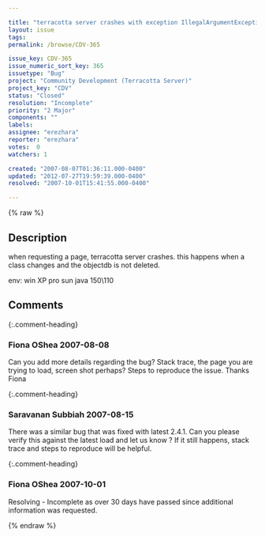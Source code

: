```yaml
---

title: "terracotta server crashes with exception IllegalArgumentException: Object cannot be null"
layout: issue
tags: 
permalink: /browse/CDV-365

issue_key: CDV-365
issue_numeric_sort_key: 365
issuetype: "Bug"
project: "Community Development (Terracotta Server)"
project_key: "CDV"
status: "Closed"
resolution: "Incomplete"
priority: "2 Major"
components: ""
labels: 
assignee: "erezhara"
reporter: "erezhara"
votes:  0
watchers: 1

created: "2007-08-07T01:36:11.000-0400"
updated: "2012-07-27T19:59:39.000-0400"
resolved: "2007-10-01T15:41:55.000-0400"

---
```




{% raw %}



## Description

<div markdown="1" class="description">

when requesting a page, terracotta server crashes.
this happens when a class changes and the objectdb is not deleted.

env:
win XP pro
sun java 150\110

</div>

## Comments


{:.comment-heading}
### **Fiona OShea** <span class="date">2007-08-08</span>

<div markdown="1" class="comment">

Can you add more details regarding the bug? Stack trace, the page you are trying to load, screen shot perhaps? Steps to reproduce the issue.
Thanks
Fiona

</div>


{:.comment-heading}
### **Saravanan Subbiah** <span class="date">2007-08-15</span>

<div markdown="1" class="comment">

There was a similar bug that was fixed with latest 2.4.1. Can you please verify this against the latest load and let us know ? If it still happens, stack trace and steps to reproduce will be helpful.

</div>


{:.comment-heading}
### **Fiona OShea** <span class="date">2007-10-01</span>

<div markdown="1" class="comment">

Resolving - Incomplete as over 30 days have passed since additional information was requested. 

</div>



{% endraw %}
